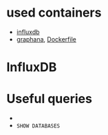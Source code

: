 # used containers
- [influxdb](https://hub.docker.com/_/influxdb/)
- [graphana](https://hub.docker.com/r/grafana/grafana/), [Dockerfile](https://github.com/grafana/grafana-docker)

# InfluxDB
# Useful queries
- 
- `SHOW DATABASES`